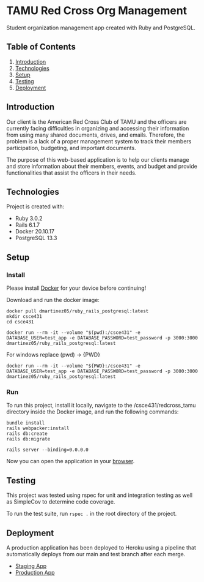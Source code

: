# TAMU Red Cross Org Management

Student organization management app created with Ruby and PostgreSQL.

## Table of Contents
1. [Introduction](#introduction)
2. [Technologies](#technologies)
3. [Setup](#setup)
4. [Testing](#testing)
5. [Deployment](#deployment)

## Introduction
Our client is the American Red Cross Club of TAMU and the officers are currently facing difficulties in organizing and accessing their information from using many shared documents, drives, and emails. Therefore, the problem is a lack of a proper management system to track their members participation, budgeting, and important documents.

The purpose of this web-based application is to help our clients manage and store information about their members, events, and budget and provide functionalities that assist the officers in their needs.

## Technologies
Project is created with:
* Ruby 3.0.2
* Rails 6.1.7
* Docker 20.10.17
* PostgreSQL 13.3

## Setup
### Install
Please install [Docker](https://docs.docker.com/desktop/install/windows-install/) for your device before continuing!

Download and run the docker image:
```
docker pull dmartinez05/ruby_rails_postgresql:latest
mkdir csce431
cd csce431
```
```
docker run --rm -it --volume "$(pwd):/csce431" -e DATABASE_USER=test_app -e DATABASE_PASSWORD=test_password -p 3000:3000 dmartinez05/ruby_rails_postgresql:latest
```
For windows replace (pwd) -> {PWD}
```
docker run --rm -it --volume "${PWD}:/csce431" -e DATABASE_USER=test_app -e DATABASE_PASSWORD=test_password -p 3000:3000 dmartinez05/ruby_rails_postgresql:latest
```

### Run
To run this project, install it locally, navigate to the /csce431/redcross_tamu directory inside the Docker image, and run the following commands:
```
bundle install
rails webpacker:install
rails db:create
rails db:migrate
```
```
rails server --binding=0.0.0.0
```

Now you can open the application in your [browser](http://127.0.0.1:3000/).

## Testing
This project was tested using rspec for unit and integration testing as well as SimpleCov to determine code coverage.

To run the test suite, run ```rspec .``` in the root directory of the project.

## Deployment
A production application has been deployed to Heroku using a pipeline that automatically deploys from our main and test branch after each merge.
* [Staging App](https://redcross-tam-test-jv2srj3tckia.herokuapp.com/)
* [Production App](https://stage-test-redcross.herokuapp.com/)
